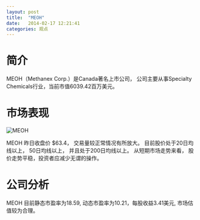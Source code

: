 ```yaml
---
layout: post
title:  "MEOH"
date:   2014-02-17 12:21:41
categories: 观点
---
```


# 简介
MEOH（Methanex Corp.）是Canada著名上市公司，
公司主要从事Specialty Chemicals行业，当前市值6039.42百万美元。

# 市场表现

![MEOH](http://finviz.com/chart.ashx?t=MEOH&ty=c&ta=1&p=d&s=l)

MEOH 昨日收盘价 $63.4，
交易量较正常情况有所放大。
目前股价处于20日均线以上，
50日均线以上，
并且处于200日均线以上。
从短期市场走势来看，
股价走势平稳，投资者应减少无谓的操作。

# 公司分析
MEOH 目前静态市盈率为18.59, 动态市盈率为10.21，每股收益3.41美元,
市场估值较为合理。
